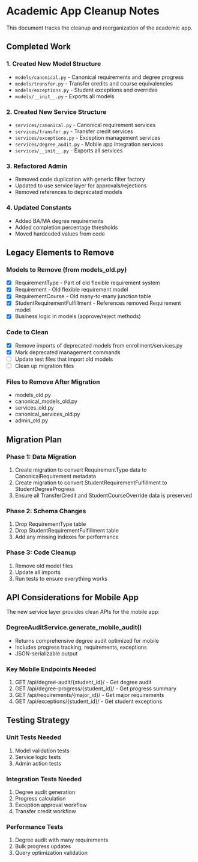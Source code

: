 # Academic App Cleanup Notes

This document tracks the cleanup and reorganization of the academic app.

## Completed Work

### 1. Created New Model Structure

- `models/canonical.py` - Canonical requirements and degree progress
- `models/transfer.py` - Transfer credits and course equivalencies
- `models/exceptions.py` - Student exceptions and overrides
- `models/__init__.py` - Exports all models

### 2. Created New Service Structure

- `services/canonical.py` - Canonical requirement services
- `services/transfer.py` - Transfer credit services
- `services/exceptions.py` - Exception management services
- `services/degree_audit.py` - Mobile app integration services
- `services/__init__.py` - Exports all services

### 3. Refactored Admin

- Removed code duplication with generic filter factory
- Updated to use service layer for approvals/rejections
- Removed references to deprecated models

### 4. Updated Constants

- Added BA/MA degree requirements
- Added completion percentage thresholds
- Moved hardcoded values from code

## Legacy Elements to Remove

### Models to Remove (from models_old.py)

- [x] RequirementType - Part of old flexible requirement system
- [x] Requirement - Old flexible requirement model
- [x] RequirementCourse - Old many-to-many junction table
- [x] StudentRequirementFulfillment - References removed Requirement model
- [x] Business logic in models (approve/reject methods)

### Code to Clean

- [x] Remove imports of deprecated models from enrollment/services.py
- [x] Mark deprecated management commands
- [ ] Update test files that import old models
- [ ] Clean up migration files

### Files to Remove After Migration

- models_old.py
- canonical_models_old.py
- services_old.py
- canonical_services_old.py
- admin_old.py

## Migration Plan

### Phase 1: Data Migration

1. Create migration to convert RequirementType data to CanonicalRequirement metadata
2. Create migration to convert StudentRequirementFulfillment to StudentDegreeProgress
3. Ensure all TransferCredit and StudentCourseOverride data is preserved

### Phase 2: Schema Changes

1. Drop RequirementType table
2. Drop StudentRequirementFulfillment table
3. Add any missing indexes for performance

### Phase 3: Code Cleanup

1. Remove old model files
2. Update all imports
3. Run tests to ensure everything works

## API Considerations for Mobile App

The new service layer provides clean APIs for the mobile app:

### DegreeAuditService.generate_mobile_audit()

- Returns comprehensive degree audit optimized for mobile
- Includes progress tracking, requirements, exceptions
- JSON-serializable output

### Key Mobile Endpoints Needed

1. GET /api/degree-audit/{student_id}/ - Get degree audit
2. GET /api/degree-progress/{student_id}/ - Get progress summary
3. GET /api/requirements/{major_id}/ - Get major requirements
4. GET /api/exceptions/{student_id}/ - Get student exceptions

## Testing Strategy

### Unit Tests Needed

1. Model validation tests
2. Service logic tests
3. Admin action tests

### Integration Tests Needed

1. Degree audit generation
2. Progress calculation
3. Exception approval workflow
4. Transfer credit workflow

### Performance Tests

1. Degree audit with many requirements
2. Bulk progress updates
3. Query optimization validation
